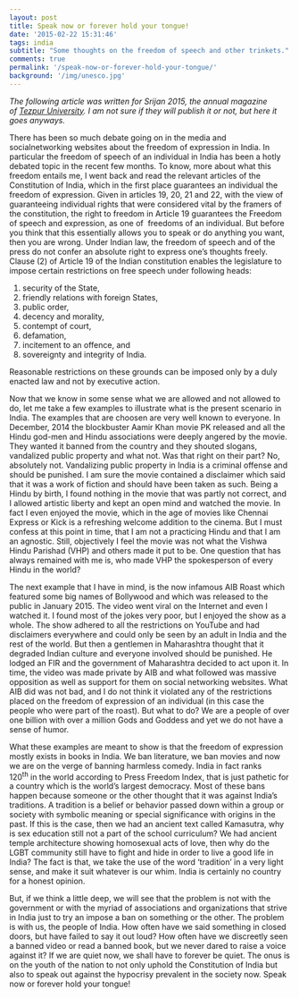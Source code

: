 ```yaml
---
layout: post
title: Speak now or forever hold your tongue!
date: '2015-02-22 15:31:46'
tags: india
subtitle: "Some thoughts on the freedom of speech and other trinkets."
comments: true
permalink: '/speak-now-or-forever-hold-your-tongue/'
background: '/img/unesco.jpg'
---
```


*The following article was written for Srijan 2015, the annual magazine of [Tezpur University](http://t.umblr.com/redirect?z=http%3A%2F%2Fwww.tezu.ernet.in%2F&t=MjAxOGE3Y2Q2YTdkMzI4ZDRhZjRlY2M5Mzc5ZTM2OWM0OWU5MmM4ZSxRTnZRUnFCOA%3D%3D&b=t%3A7YsAI-8rdXDRUkhAWltUHw&p=http%3A%2F%2Ffallingleavesin.tumblr.com%2Fpost%2F111794767961%2Fspeak-now-or-forever-hold-your-tongue&m=1). I am not sure if they will publish it or not, but here it goes anyways.*

There has been so much debate going on in the media and socialnetworking websites about the freedom of expression in India. In particular the freedom of speech of an individual in India has been a hotly debated topic in the recent few months. To know, more about what this freedom entails me, I went back and read the relevant articles of the Constitution of India, which in the first place guarantees an individual the freedom of expression. Given in articles 19, 20, 21 and 22, with the view of guaranteeing individual rights that were considered vital by the framers of the constitution, the right to freedom in Article 19 guarantees the Freedom of speech and expression, as one of  freedoms of an individual. But before you think that this essentially allows you to speak or do anything you want, then you are wrong. Under Indian law, the freedom of speech and of the press do not confer an absolute right to express one’s thoughts freely. Clause (2) of Article 19 of the Indian constitution enables the legislature to impose certain restrictions on free speech under following heads:

1. security of the State,
2. friendly relations with foreign States,
3. public order,
4. decency and morality,
5. contempt of court,
6. defamation,
7. incitement to an offence, and
8. sovereignty and integrity of India.

Reasonable restrictions on these grounds can be imposed only by a duly enacted law and not by executive action.

Now that we know in some sense what we are allowed and not allowed to do, let me take a few examples to illustrate what is the present scenario in India. The examples that are choosen are very well known to everyone. In December, 2014 the blockbuster Aamir Khan movie PK released and all the Hindu god-men and Hindu associations were deeply angered by the movie. They wanted it banned from the country and they shouted slogans, vandalized public property and what not. Was that right on their part? No, absolutely not. Vandalizing public property in India is a criminal offense and should be punished. I am sure the movie contained a disclaimer which said that it was a work of fiction and should have been taken as such. Being a Hindu by birth, I found nothing in the movie that was partly not correct, and I allowed artistic liberty and kept an open mind and watched the movie. In fact I even enjoyed the movie, which in the age of movies like Chennai Express or Kick is a refreshing welcome addition to the cinema. But I must confess at this point in time, that I am not a practicing Hindu and that I am an agnostic. Still, objectively I feel the movie was not what the Vishwa Hindu Parishad (VHP) and others made it put to be. One question that has always remained with me is, who made VHP the spokesperson of every Hindu in the world?

The next example that I have in mind, is the now infamous AIB Roast which featured some big names of Bollywood and which was released to the public in January 2015. The video went viral on the Internet and even I watched it. I found most of the jokes very poor, but I enjoyed the show as a whole. The show adhered to all the restrictions on YouTube and had disclaimers everywhere and could only be seen by an adult in India and the rest of the world. But then a gentlemen in Maharashtra thought that it degraded Indian culture and everyone involved should be punished. He lodged an FIR and the government of Maharashtra decided to act upon it. In time, the video was made private by AIB and what followed was massive opposition as well as support for them on social networking websites. What AIB did was not bad, and I do not think it violated any of the restrictions placed on the freedom of expression of an individual (in this case the people who were part of the roast). But what to do? We are a people of over one billion with over a million Gods and Goddess and yet we do not have a sense of humor.

What these examples are meant to show is that the freedom of expression mostly exists in books in India. We ban literature, we ban movies and now we are on the verge of banning harmless comedy. India in fact ranks 120<sup>th</sup> in the world according to Press Freedom Index, that is just pathetic for a country which is the world’s largest democracy. Most of these bans happen because someone or the other thought that it was against India’s traditions. A tradition is a belief or behavior passed down within a group or society with symbolic meaning or special significance with origins in the past. If this is the case, then we had an ancient text called Kamasutra, why is sex education still not a part of the school curriculum? We had ancient temple architecture showing homosexual acts of love, then why do the LGBT community still have to fight and hide in order to live a good life in India? The fact is that, we take the use of the word ‘tradition’ in a very light sense, and make it suit whatever is our whim. India is certainly no country for a honest opinion.

But, if we think a little deep, we will see that the problem is not with the government or with the myriad of associations and organizations that strive in India just to try an impose a ban on something or the other. The problem is with us, the people of India. How often have we said something in closed doors, but have failed to say it out loud? How often have we discreetly seen a banned video or read a banned book, but we never dared to raise a voice against it? If we are quiet now, we shall have to forever be quiet. The onus is on the youth of the nation to not only uphold the Constitution of India but also to speak out against the hypocrisy prevalent in the society now. Speak now or forever hold your tongue!
